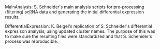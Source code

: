 MainAnalysis: S. Schneider's main analysis scripts for pre-processing (filtering) scRNA data and generating the initial differential expression results.

DifferentialExpression: K. Beigel's replication of S. Schneider's differential expresison analysis, using updated cluster names. The purpose of this was to make sure the resulting files were standardized and that S. Schenider's process was reproducible.
